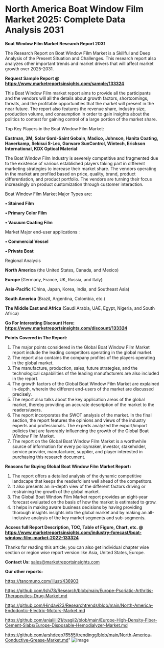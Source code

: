 # North America Boat Window Film Market 2025: Complete Data Analysis 2031

<strong>Boat Window Film Market Research Report 2031</strong>

The Research Report on Boat Window Film Market is a Skillful and Deep Analysis of the Present Situation and Challenges. This research report also analyzes other important trends and market drivers that will affect market growth over 2025-2031.

<strong>Request Sample Report @ <a href=https://www.marketreportsinsights.com/sample/133324>https://www.marketreportsinsights.com/sample/133324</a></strong>

This Boat Window Film market report aims to provide all the participants and the vendors will all the details about growth factors, shortcomings, threats, and the profitable opportunities that the market will present in the near future. The report also features the revenue share, industry size, production volume, and consumption in order to gain insights about the politics to contest for gaining control of a large portion of the market share.

Top Key Players in the Boat Window Film Market:

<strong>Eastman, 3M, Solar Gard-Saint Gobain, Madico, Johnson, Hanita Coating, Haverkamp, Sekisui S-Lec, Garware SunControl, Wintech, Erickson International, KDX Optical Material</strong>

The Boat Window Film Industry is severely competitive and fragmented due to the existence of various established players taking part in different marketing strategies to increase their market share. The vendors operating in the market are profiled based on price, quality, brand, product differentiation, and product portfolio. The vendors are turning their focus increasingly on product customization through customer interaction.

Boat Window Film Market Major Types are:

<strong>• Stained Film

• Primary Color Film

• Vacuum Coating Film</strong>

Market Major end-user applications :

<strong>• Commercial Vessel

• Private Boat</strong>

Regional Analysis

</u><strong><b>North America</b></strong> (the United States, Canada, and Mexico)

<strong><b>Europe </b></strong>(Germany, France, UK, Russia, and Italy)

<strong><b>Asia-Pacific</b></strong> (China, Japan, Korea, India, and Southeast Asia)

<strong><b>South America</b></strong> (Brazil, Argentina, Colombia, etc.)

<strong><b>The Middle East and Africa</b></strong> (Saudi Arabia, UAE, Egypt, Nigeria, and South Africa)

<strong>Go For Interesting Discount Here: <a href=https://www.marketreportsinsights.com/discount/133324>https://www.marketreportsinsights.com/discount/133324</a></strong>

<strong>Points Covered in The Report:</strong>
<ol>
  <li>The major points considered in the Global Boat Window Film Market report include the leading competitors operating in the global market.</li>
  <li>The report also contains the company profiles of the players operating in the global market.</li>
  <li>The manufacture, production, sales, future strategies, and the technological capabilities of the leading manufacturers are also included in the report.</li>
  <li>The growth factors of the Global Boat Window Film Market are explained in-depth, wherein the different end-users of the market are discussed precisely.</li>
  <li>The report also talks about the key application areas of the global market, thereby providing an accurate description of the market to the readers/users.</li>
  <li>The report incorporates the SWOT analysis of the market. In the final section, the report features the opinions and views of the industry experts and professionals. The experts analyzed the export/import policies that are favorably influencing the growth of the Global Boat Window Film Market.</li>
  <li>The report on the Global Boat Window Film Market is a worthwhile source of information for every policymaker, investor, stakeholder, service provider, manufacturer, supplier, and player interested in purchasing this research document.</li>
</ol>
<strong>Reasons for Buying Global Boat Window Film Market Report:</strong>

<ol>
  <li>The report offers a detailed analysis of the dynamic competitive landscape that keeps the reader/client well ahead of the competitors.</li>
  <li>It also presents an in-depth view of the different factors driving or restraining the growth of the global market.</li>
  <li>The Global Boat Window Film Market report provides an eight-year forecast evaluated on the basis of how the market is estimated to grow.</li>
  <li>It helps in making aware business decisions by having providing thorough insights insights into the global market and by making an all-inclusive analysis of the key market segments and sub-segments.</li>
</ol>
<strong>Access full Report Description, TOC, Table of Figure, Chart, etc. @ <a href=https://www.marketreportsinsights.com/industry-forecast/boat-window-film-market-2022-133324>https://www.marketreportsinsights.com/industry-forecast/boat-window-film-market-2022-133324</a></strong>


Thanks for reading this article; you can also get individual chapter wise section or region wise report version like Asia, United States, Europe.

<strong>Contact Us:</strong>
sales@marketreportsinsights.com

<strong>Our other reports:</strong>

<a href=https://tanomuno.com/illust/436903>https://tanomuno.com/illust/436903</a>

<a href=https://github.com/Ishi78/Research/blob/main/Europe-Psoriatic-Arthritis-Therapeutics-Drug-Market.md>https://github.com/Ishi78/Research/blob/main/Europe-Psoriatic-Arthritis-Therapeutics-Drug-Market.md</a>

<a href=https://github.com/Hindavi23/Researchtrends/blob/main/North-America-Endodontic-Electric-Motors-Market.md>https://github.com/Hindavi23/Researchtrends/blob/main/North-America-Endodontic-Electric-Motors-Market.md</a>

<a href=https://github.com/anjaliiii21/tyagii2/blob/main/Europe-High-Density-Fiber-Cement-Slabs/Europe-Disposable-Hemodialyzer-Market.md>https://github.com/anjaliiii21/tyagii2/blob/main/Europe-High-Density-Fiber-Cement-Slabs/Europe-Disposable-Hemodialyzer-Market.md</a>

<a href=https://github.com/arshdeep76555/trendingg/blob/main/North-America-Conductive-Grease-Market.md>https://github.com/arshdeep76555/trendingg/blob/main/North-America-Conductive-Grease-Market.md</a>"
![image](https://github.com/user-attachments/assets/845951e1-c878-43ce-a051-63302b7b47f2)
